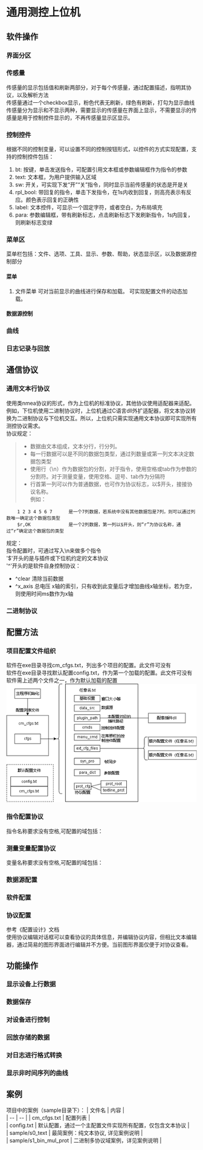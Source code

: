 通用测控上位机  
======
## 软件操作  
### 界面分区
### 传感量  
传感量的显示包括值和刷新两部分，对于每个传感量，通过配置描述，指明其协议，以及解析方法  
传感量通过一个checkbox显示，粉色代表无刷新，绿色有刷新，打勾为显示曲线  
传感量分为显示和不显示两种，需要显示的传感量在界面上显示，不需要显示的传感量是用于控制控件显示的，不再传感量显示区显示。
### 控制控件  
根据不同的控制变量，可以设置不同的控制按钮形式，以控件的方式实现配置，支持的控制控件包括：  
1. bt: 按键，单击发送指令，可配置引用文本框或参数编辑框作为指令的参数  
1. text: 文本框，为用户提供输入区域  
1. sw: 开关，可实现下发“开”“关”指令，同时显示当前传感量的状态是开是关  
1. rpl_bool: 带回复的指令，单击下发指令，在1s内收到回复，则高亮表示有反应。颜色表示回复的正确性  
1. label: 文本控件，可显示一个固定字符，或者空白，为布局填充  
1. para: 参数编辑框，带有刷新标志，点击刷新标志下发刷新指令，1s内回复，则刷新标志变绿  
### 菜单区
菜单栏包括：文件、选项、工具、显示、参数、帮助，状态显示区，以及数据源控制部分
#### 菜单
1. 文件菜单
可对当前显示的曲线进行保存和加载。
可实现配置文件的动态加载。

#### 数据源控制
### 曲线  
### 日志记录与回放  

## 通信协议
### 通用文本行协议
使用类nmea协议的形式，作为上位机的标准协议，其他协议使用适配器来适配。例如，下位机使用二进制协议时，上位机通过C语言dll外扩适配器，将文本协议转换为二进制协议与下位机交互。所以，上位机只需实现通用文本协议即可实现所有测控协议需求。  
协议规定：  
> - 数据由文本组成，文本分行，行分列。  
> - 每一行数据可以是不同的数据包类型，通过列数量或第一列文本决定数据包类型  
> - 使用行（\n）作为数据包的分割，对于指令，使用空格或tab作为参数的分割符。对于测量变量，使用空格、逗号、tab作为分隔符  
> - 行首第一列可以作为普通数据，也可作为协议标志，以$开头，接接协议名称。  
例如：  
```  
    1 2 3 4 5 6 7      是一个7列数据，若系统中没有其他数据包是7列，则可以通过列数唯一确定这个数据包类型
    $r,OK              是一个2列数据，第一列以$开头，则“r”为协议名称，通过“r”确定这个数据包的类型
```  
规定：  
指令配置时，可通过写入\n来做多个指令  
'$'开头的是与插件或下位机约定的文本协议  
'^'开头的是软件自身控制协议：  
- ^clear         清除当前数据  
- ^x_axis 总电压 x轴的索引，只有收到此变量后才增加曲线x轴坐标，若为空，则使用时间ms数作为x轴  
### 二进制协议

## 配置方法  
### 项目配置文件组织  
软件在exe目录寻找cm_cfgs.txt，列出多个项目的配置。此文件可没有  
软件在exe目录寻找默认配置config.txt，作为第一个加载的配置。此文件可没有  
软件需上述两个文件之一，作为默认加载的配置  
![image](draft/配置结构.png)  
### 指令配置协议  
指令名称要求没有空格,可配置的域包括：  

### 测量变量配置协议  
变量名称要求没有空格,可配置的域包括：  

### 数据源配置  
### 软件配置  
### 协议配置  
参考《配置设计》文档  
使用协议编辑对话框可以查看协议的具体信息，并编辑协议内容，但相比文本编辑器，通过简易的图形界面进行编辑并不方便。当前图形界面仅便于对协议查看。
## 功能操作
### 显示设备上行数据
### 数据保存
### 对设备进行控制
### 回放存储的数据
### 对日志进行格式转换
### 显示非时间序列的曲线
## 案例  
项目中的案例（sample目录下）： 
| 文件名 | 内容 |  
| -- | -- | 
| cm_cfgs.txt | 配置列表 |  
| config.txt | 默认配置，通过一个主配置文件实现所有配置，仅包含文本协议 |  
| sample/s0_text | 最简案例：纯文本协议, 详见案例说明  |  
| sample/s1_bin_mul_prot | 二进制多协议域案例，详见案例说明 |  

